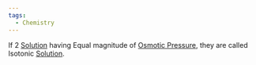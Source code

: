 ```yaml
---
tags:
  - Chemistry
---
```

If 2 [Solution](Jee/Chemistry/Solution/Solution.md) having Equal magnitude of [Osmotic Pressure](Jee/Chemistry/Solution/Colligative%20Properties/Osmotic%20Pressure/Osmotic%20Pressure.md), they are called Isotonic [Solution](Jee/Chemistry/Solution/Solution.md).
